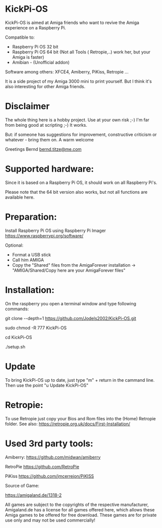 # KickPi-OS



KickPi-OS is aimed at Amiga friends who want to revive the Amiga experience on a Raspberry Pi.



Compatible to:


- Raspberry Pi OS 32 bit
- Raspberry Pi OS 64 bit (Not all Tools ( Retropie,..)  work her, but your Amiga is faster)
- Amibian  - (Unofficial addon)

Software among others:
XFCE4, Amiberry, PiKiss, Retropie ...

It is a side project of my Amiga 3000 mini to print yourself. But I think it's also interesting for other Amiga friends.

# Disclaimer

The whole thing here is a hobby project. Use at your own risk ;-)
I'm far from being good at scripting ;-) It works.

But: if someone has suggestions for improvement, constructive criticism or whatever - bring them on. 
A warm welcome

Greetings Bernd
bernd.titze@me.com

# Supported hardware:

Since it is based on a Raspberry Pi OS, it should work on all Raspberry Pi's.

Please note that the 64 bit version also works, but not all functions are available here.

# Preparation:

Install Raspberry Pi OS using Raspberry Pi Imager
https://www.raspberrypi.org/software/

Optional:
- Format a USB stick
- Call him AMIGA
- Copy the "Shared" files from the AmigaForever installation
-> "AMIGA/Shared/Copy here are your AmigaForever files"

# Installation:
On the raspberry you open a terminal window and type following commands:

git clone --depth=1 https://github.com/Jodels2002/KickPi-OS.git

sudo chmod -R 777 KickPi-OS

cd KickPi-OS

./setup.sh

# Update

To bring KickPi-OS up to date, just type "m" + return in the cammand line. Then use the point "u Update KickPi-OS"

# Retropie:
To use Retropie just copy your Bios and Rom files into the (Home) Retropie folder. 
See also: https://retropie.org.uk/docs/First-Installation/


# Used 3rd party tools:


Amiberry:
https://github.com/midwan/amiberry

RetroPie
https://github.com/RetroPie

PiKiss
https://github.com/jmcerrejon/PiKISS


Source of Game:

https://amigaland.de/1318-2

All games are subject to the copyrights of the respective manufacturer, Amigaland.de has a license for all games offered here, which allows these Amiga games to be offered for free download. These games are for private use only and may not be used commercially! 
